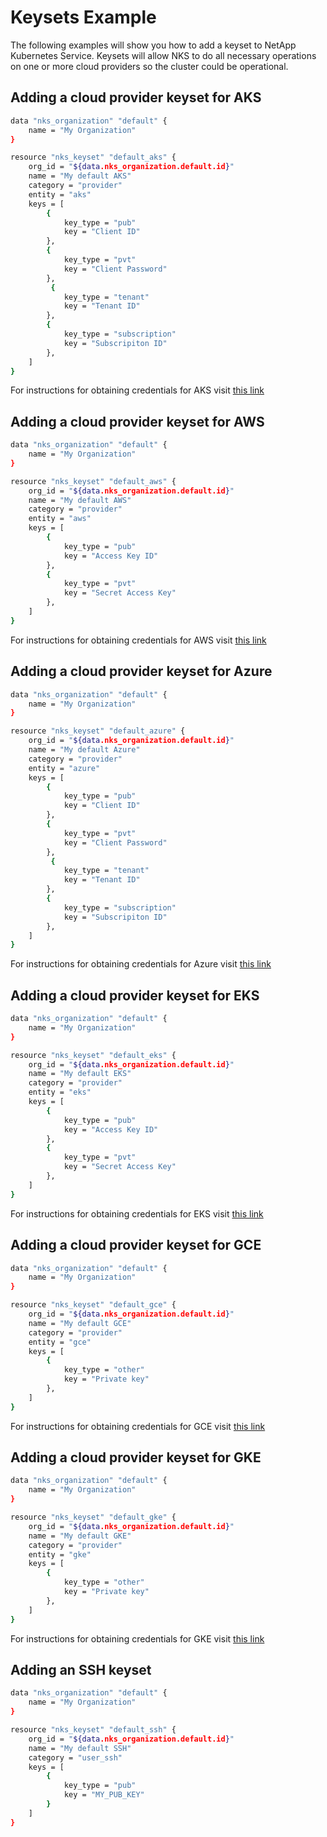# Keysets Example

The following examples will show you how to add a keyset to NetApp Kubernetes Service. Keysets will allow NKS to do all necessary operations on one or more cloud providers so the cluster could be operational.  

## Adding a cloud provider keyset for AKS

```bash
data "nks_organization" "default" {
    name = "My Organization"
}

resource "nks_keyset" "default_aks" {
    org_id = "${data.nks_organization.default.id}"
    name = "My default AKS"
    category = "provider"
    entity = "aks"
    keys = [
        {
            key_type = "pub"
            key = "Client ID"
        },
        {
            key_type = "pvt"
            key = "Client Password"
        },
         {
            key_type = "tenant"
            key = "Tenant ID"
        },
        {
            key_type = "subscription"
            key = "Subscripiton ID"
        },
    ]
}
```

For instructions for obtaining credentials for AKS visit [this link](https://stackpointcloud.com/community/tutorial/how-to-create-auth-credentials-on-azure)

## Adding a cloud provider keyset for AWS

```bash
data "nks_organization" "default" {
    name = "My Organization"
}

resource "nks_keyset" "default_aws" {
    org_id = "${data.nks_organization.default.id}"
    name = "My default AWS"
    category = "provider"
    entity = "aws"
    keys = [
        {
            key_type = "pub"
            key = "Access Key ID"
        },
        {
            key_type = "pvt"
            key = "Secret Access Key"
        },
    ]
}
```

For instructions for obtaining credentials for AWS visit [this link](https://stackpointcloud.com/community/tutorial/how-to-create-auth-credentials-on-amazon-web-services-aws)

## Adding a cloud provider keyset for Azure

```bash
data "nks_organization" "default" {
    name = "My Organization"
}

resource "nks_keyset" "default_azure" {
    org_id = "${data.nks_organization.default.id}"
    name = "My default Azure"
    category = "provider"
    entity = "azure"
    keys = [
        {
            key_type = "pub"
            key = "Client ID"
        },
        {
            key_type = "pvt"
            key = "Client Password"
        },
         {
            key_type = "tenant"
            key = "Tenant ID"
        },
        {
            key_type = "subscription"
            key = "Subscripiton ID"
        },
    ]
}
```

For instructions for obtaining credentials for Azure visit [this link](https://stackpointcloud.com/community/tutorial/how-to-create-auth-credentials-on-azure)

## Adding a cloud provider keyset for EKS

```bash
data "nks_organization" "default" {
    name = "My Organization"
}

resource "nks_keyset" "default_eks" {
    org_id = "${data.nks_organization.default.id}"
    name = "My default EKS"
    category = "provider"
    entity = "eks"
    keys = [
        {
            key_type = "pub"
            key = "Access Key ID"
        },
        {
            key_type = "pvt"
            key = "Secret Access Key"
        },
    ]
}
```

For instructions for obtaining credentials for EKS visit [this link](https://stackpointcloud.com/community/tutorial/how-to-create-auth-credentials-on-amazon-web-services-aws)

## Adding a cloud provider keyset for GCE

```bash
data "nks_organization" "default" {
    name = "My Organization"
}

resource "nks_keyset" "default_gce" {
    org_id = "${data.nks_organization.default.id}"
    name = "My default GCE"
    category = "provider"
    entity = "gce"
    keys = [
        {
            key_type = "other"
            key = "Private key"
        },
    ]
}

```
For instructions for obtaining credentials for GCE visit [this link](https://stackpointcloud.com/community/tutorial/google-compute-engine-setup-and-authentication)

## Adding a cloud provider keyset for GKE

```bash
data "nks_organization" "default" {
    name = "My Organization"
}

resource "nks_keyset" "default_gke" {
    org_id = "${data.nks_organization.default.id}"
    name = "My default GKE"
    category = "provider"
    entity = "gke"
    keys = [
        {
            key_type = "other"
            key = "Private key"
        },
    ]
}
```

For instructions for obtaining credentials for GKE visit [this link](https://stackpointcloud.com/community/tutorial/how-to-create-auth-credentials-on-google-container-engine-gke)

## Adding an SSH keyset

```bash
data "nks_organization" "default" {
    name = "My Organization"
}

resource "nks_keyset" "default_ssh" {
    org_id = "${data.nks_organization.default.id}"
    name = "My default SSH"
    category = "user_ssh"
    keys = [
        {
            key_type = "pub"
            key = "MY_PUB_KEY"
        }
    ]
}
```
